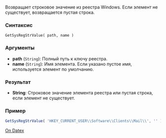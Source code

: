 Возвращает строковое значение из реестра Windows. Если элемент не существует, возвращается пустая строка.

### Синтаксис
`GetSysRegStrValue( path, name )`

### Аргументы
- **path** (`String`): Полный путь к ключу реестра.
- **name** (`String`): Имя элемента. Если указано пустое имя, используется элемент по умолчанию.

### Результат
- **String**: Строковое значение элемента реестра или пустая строка, если элемент не существует.

### Пример
``` js
GetSysRegStrValue( 'HKEY_CURRENT_USER\\Software\\Clients\\Mail\\', '' )
```

[On Datex](http://docs.datex.ru/article.htm?id=5620276892448878618)